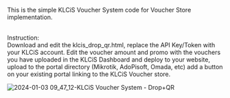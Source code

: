 This is the simple KLCiS Voucher System code for Voucher Store implementation.<br><br>

Instruction: <br>
Download and edit the klcis_drop_qr.html, replace the API Key/Token with your KLCiS account. Edit the voucher amount and promo with the vouchers you have uploaded in the KLCiS Dashboard and deploy to your website, upload to the portal directory (Mikrotik, AdoPisoft, Omada, etc) add a button on your existing portal linking to the KLCiS Voucher store.

![2024-01-03 09_47_12-KLCiS Voucher System - Drop+QR](https://github.com/darkhoundz/klcis-store-qr/assets/28075740/e95c3e6f-db82-435f-a6f2-6e5a45fc30e9)
